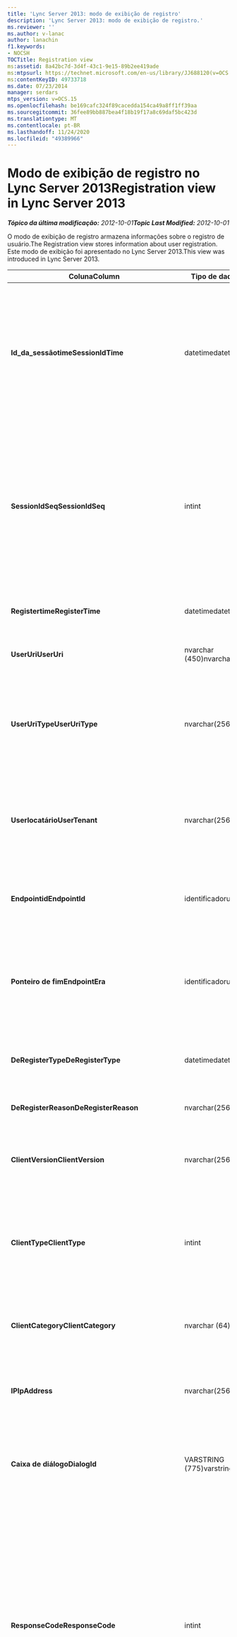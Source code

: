 ```yaml
---
title: 'Lync Server 2013: modo de exibição de registro'
description: 'Lync Server 2013: modo de exibição de registro.'
ms.reviewer: ''
ms.author: v-lanac
author: lanachin
f1.keywords:
- NOCSH
TOCTitle: Registration view
ms:assetid: 8a42bc7d-3d4f-43c1-9e15-89b2ee419ade
ms:mtpsurl: https://technet.microsoft.com/en-us/library/JJ688120(v=OCS.15)
ms:contentKeyID: 49733718
ms.date: 07/23/2014
manager: serdars
mtps_version: v=OCS.15
ms.openlocfilehash: be169cafc324f89cacedda154ca49a8ff1ff39aa
ms.sourcegitcommit: 36fee89bb887bea4f18b19f17a8c69daf5bc423d
ms.translationtype: MT
ms.contentlocale: pt-BR
ms.lasthandoff: 11/24/2020
ms.locfileid: "49389966"
---
```

# <a name="registration-view-in-lync-server-2013"></a><span data-ttu-id="097ff-103">Modo de exibição de registro no Lync Server 2013</span><span class="sxs-lookup"><span data-stu-id="097ff-103">Registration view in Lync Server 2013</span></span>

<div data-xmlns="http://www.w3.org/1999/xhtml">

<div class="topic" data-xmlns="http://www.w3.org/1999/xhtml" data-msxsl="urn:schemas-microsoft-com:xslt" data-cs="https://msdn.microsoft.com/">

<div data-asp="https://msdn2.microsoft.com/asp">



</div>

<div id="mainSection">

<div id="mainBody"><span data-ttu-id="097ff-104">

<span> </span></span><span class="sxs-lookup"><span data-stu-id="097ff-104">

<span> </span></span></span>

<span data-ttu-id="097ff-105">_**Tópico da última modificação:** 2012-10-01_</span><span class="sxs-lookup"><span data-stu-id="097ff-105">_**Topic Last Modified:** 2012-10-01_</span></span>

<span data-ttu-id="097ff-106">O modo de exibição de registro armazena informações sobre o registro de usuário.</span><span class="sxs-lookup"><span data-stu-id="097ff-106">The Registration view stores information about user registration.</span></span> <span data-ttu-id="097ff-107">Este modo de exibição foi apresentado no Lync Server 2013.</span><span class="sxs-lookup"><span data-stu-id="097ff-107">This view was introduced in Lync Server 2013.</span></span>


<table>
<colgroup>
<col style="width: 33%" />
<col style="width: 33%" />
<col style="width: 33%" />
</colgroup>
<thead>
<tr class="header">
<th><span data-ttu-id="097ff-108">Coluna</span><span class="sxs-lookup"><span data-stu-id="097ff-108">Column</span></span></th>
<th><span data-ttu-id="097ff-109">Tipo de dados</span><span class="sxs-lookup"><span data-stu-id="097ff-109">Data Type</span></span></th>
<th><span data-ttu-id="097ff-110">Detalhes</span><span class="sxs-lookup"><span data-stu-id="097ff-110">Details</span></span></th>
</tr>
</thead>
<tbody>
<tr class="odd">
<td><p><span data-ttu-id="097ff-111"><strong>Id_da_sessãotime</strong></span><span class="sxs-lookup"><span data-stu-id="097ff-111"><strong>SessionIdTime</strong></span></span></p></td>
<td><p><span data-ttu-id="097ff-112">datetime</span><span class="sxs-lookup"><span data-stu-id="097ff-112">datetime</span></span></p></td>
<td><p><span data-ttu-id="097ff-113">Tempo de solicitação de sessão.</span><span class="sxs-lookup"><span data-stu-id="097ff-113">Time of session request.</span></span> <span data-ttu-id="097ff-114">Usado em conjunto com o SessionIdSeq para identificar exclusivamente uma sessão.</span><span class="sxs-lookup"><span data-stu-id="097ff-114">Used in conjunction with SessionIdSeq to uniquely identify a session.</span></span> <span data-ttu-id="097ff-115">Consulte a <a href="lync-server-2013-dialogs-table.md">tabela de diálogos no Lync Server 2013</a> para obter mais informações.</span><span class="sxs-lookup"><span data-stu-id="097ff-115">See the <a href="lync-server-2013-dialogs-table.md">Dialogs table in Lync Server 2013</a> for more information.</span></span></p></td>
</tr>
<tr class="even">
<td><p><span data-ttu-id="097ff-116"><strong>SessionIdSeq</strong></span><span class="sxs-lookup"><span data-stu-id="097ff-116"><strong>SessionIdSeq</strong></span></span></p></td>
<td><p><span data-ttu-id="097ff-117">int</span><span class="sxs-lookup"><span data-stu-id="097ff-117">int</span></span></p></td>
<td><p><span data-ttu-id="097ff-118">Número de identificação para identificar a sessão.</span><span class="sxs-lookup"><span data-stu-id="097ff-118">ID number to identify the session.</span></span> <span data-ttu-id="097ff-119">Usado em conjunto com a Identificação_da_sessãotime para identificar exclusivamente uma sessão.</span><span class="sxs-lookup"><span data-stu-id="097ff-119">Used in conjunction with SessionIdTime to uniquely identify a session.</span></span> <span data-ttu-id="097ff-120">Consulte a <a href="lync-server-2013-dialogs-table.md">tabela de diálogos no Lync Server 2013</a> para obter mais informações.</span><span class="sxs-lookup"><span data-stu-id="097ff-120">See the <a href="lync-server-2013-dialogs-table.md">Dialogs table in Lync Server 2013</a> for more information.</span></span></p></td>
</tr>
<tr class="odd">
<td><p><span data-ttu-id="097ff-121"><strong>Registertime</strong></span><span class="sxs-lookup"><span data-stu-id="097ff-121"><strong>RegisterTime</strong></span></span></p></td>
<td><p><span data-ttu-id="097ff-122">datetime</span><span class="sxs-lookup"><span data-stu-id="097ff-122">datetime</span></span></p></td>
<td><p><span data-ttu-id="097ff-123">Hora em que ocorreu o registro.</span><span class="sxs-lookup"><span data-stu-id="097ff-123">Time at which registration occurred.</span></span></p></td>
</tr>
<tr class="even">
<td><p><span data-ttu-id="097ff-124"><strong>UserUri</strong></span><span class="sxs-lookup"><span data-stu-id="097ff-124"><strong>UserUri</strong></span></span></p></td>
<td><p><span data-ttu-id="097ff-125">nvarchar (450)</span><span class="sxs-lookup"><span data-stu-id="097ff-125">nvarchar(450)</span></span></p></td>
<td><p><span data-ttu-id="097ff-126">URL do usuário que se cadastrou.</span><span class="sxs-lookup"><span data-stu-id="097ff-126">URI of the user who registered.</span></span></p></td>
</tr>
<tr class="odd">
<td><p><span data-ttu-id="097ff-127"><strong>UserUriType</strong></span><span class="sxs-lookup"><span data-stu-id="097ff-127"><strong>UserUriType</strong></span></span></p></td>
<td><p><span data-ttu-id="097ff-128">nvarchar(256)</span><span class="sxs-lookup"><span data-stu-id="097ff-128">nvarchar(256)</span></span></p></td>
<td><p><span data-ttu-id="097ff-129">Tipo de URI do usuário que se cadastrou.</span><span class="sxs-lookup"><span data-stu-id="097ff-129">Type of URI of the user who registered.</span></span> <span data-ttu-id="097ff-130">Consulte a <a href="lync-server-2013-uritypes-table.md">tabela UriTypes no Lync Server 2013</a> para obter mais informações.</span><span class="sxs-lookup"><span data-stu-id="097ff-130">See the <a href="lync-server-2013-uritypes-table.md">UriTypes table in Lync Server 2013</a> for more information.</span></span></p></td>
</tr>
<tr class="even">
<td><p><span data-ttu-id="097ff-131"><strong>Userlocatário</strong></span><span class="sxs-lookup"><span data-stu-id="097ff-131"><strong>UserTenant</strong></span></span></p></td>
<td><p><span data-ttu-id="097ff-132">nvarchar(256)</span><span class="sxs-lookup"><span data-stu-id="097ff-132">nvarchar(256)</span></span></p></td>
<td><p><span data-ttu-id="097ff-133">Locatário do usuário que se cadastrou.</span><span class="sxs-lookup"><span data-stu-id="097ff-133">Tenant of the user who registered.</span></span> <span data-ttu-id="097ff-134">Consulte a <a href="lync-server-2013-tenants-table.md">tabela locatários no Lync Server 2013</a> para obter mais informações.</span><span class="sxs-lookup"><span data-stu-id="097ff-134">See the <a href="lync-server-2013-tenants-table.md">Tenants table in Lync Server 2013</a> for more information.</span></span></p></td>
</tr>
<tr class="odd">
<td><p><span data-ttu-id="097ff-135"><strong>Endpointid</strong></span><span class="sxs-lookup"><span data-stu-id="097ff-135"><strong>EndpointId</strong></span></span></p></td>
<td><p><span data-ttu-id="097ff-136">identificador</span><span class="sxs-lookup"><span data-stu-id="097ff-136">uniqueidentifier</span></span></p></td>
<td><p><span data-ttu-id="097ff-137">Identificador exclusivo do ponto de extremidade do usuário registrado.</span><span class="sxs-lookup"><span data-stu-id="097ff-137">Unique identifier of the endpoint of the user registered with.</span></span></p></td>
</tr>
<tr class="even">
<td><p><span data-ttu-id="097ff-138"><strong>Ponteiro de fim</strong></span><span class="sxs-lookup"><span data-stu-id="097ff-138"><strong>EndpointEra</strong></span></span></p></td>
<td><p><span data-ttu-id="097ff-139">identificador</span><span class="sxs-lookup"><span data-stu-id="097ff-139">uniqueidentifier</span></span></p></td>
<td><p><span data-ttu-id="097ff-140">Identificador exclusivo usado para diferenciar os registros que envolvem o mesmo usuário e o mesmo ponto de extremidade.</span><span class="sxs-lookup"><span data-stu-id="097ff-140">Unique identifier used to differentiate registrations that involve the same user and the same endpoint.</span></span></p></td>
</tr>
<tr class="odd">
<td><p><span data-ttu-id="097ff-141"><strong>DeRegisterType</strong></span><span class="sxs-lookup"><span data-stu-id="097ff-141"><strong>DeRegisterType</strong></span></span></p></td>
<td><p><span data-ttu-id="097ff-142">datetime</span><span class="sxs-lookup"><span data-stu-id="097ff-142">datetime</span></span></p></td>
<td><p><span data-ttu-id="097ff-143">Tempo em que o cancelamento ocorreu.</span><span class="sxs-lookup"><span data-stu-id="097ff-143">Time at which deregistration occurred.</span></span></p></td>
</tr>
<tr class="even">
<td><p><span data-ttu-id="097ff-144"><strong>DeRegisterReason</strong></span><span class="sxs-lookup"><span data-stu-id="097ff-144"><strong>DeRegisterReason</strong></span></span></p></td>
<td><p><span data-ttu-id="097ff-145">nvarchar(256)</span><span class="sxs-lookup"><span data-stu-id="097ff-145">nvarchar(256)</span></span></p></td>
<td><p><span data-ttu-id="097ff-146">Motivo do cancelamento de registro.</span><span class="sxs-lookup"><span data-stu-id="097ff-146">Reason for deregistration.</span></span></p></td>
</tr>
<tr class="odd">
<td><p><span data-ttu-id="097ff-147"><strong>ClientVersion</strong></span><span class="sxs-lookup"><span data-stu-id="097ff-147"><strong>ClientVersion</strong></span></span></p></td>
<td><p><span data-ttu-id="097ff-148">nvarchar(256)</span><span class="sxs-lookup"><span data-stu-id="097ff-148">nvarchar(256)</span></span></p></td>
<td><p><span data-ttu-id="097ff-149">Versão do cliente usada pelo usuário que se cadastrou.</span><span class="sxs-lookup"><span data-stu-id="097ff-149">Version of client used by the user who registered.</span></span></p></td>
</tr>
<tr class="even">
<td><p><span data-ttu-id="097ff-150"><strong>ClientType</strong></span><span class="sxs-lookup"><span data-stu-id="097ff-150"><strong>ClientType</strong></span></span></p></td>
<td><p><span data-ttu-id="097ff-151">int</span><span class="sxs-lookup"><span data-stu-id="097ff-151">int</span></span></p></td>
<td><p><span data-ttu-id="097ff-152">Cliente usado pelo usuário que se cadastrou.</span><span class="sxs-lookup"><span data-stu-id="097ff-152">Client used by the user who registered.</span></span> <span data-ttu-id="097ff-153">Consulte a <a href="lync-server-2013-useragentdef-table.md">tabela UserAgentDef no Lync Server 2013</a> para obter mais detalhes.</span><span class="sxs-lookup"><span data-stu-id="097ff-153">See the <a href="lync-server-2013-useragentdef-table.md">UserAgentDef table in Lync Server 2013</a> for more details.</span></span></p></td>
</tr>
<tr class="odd">
<td><p><span data-ttu-id="097ff-154"><strong>ClientCategory</strong></span><span class="sxs-lookup"><span data-stu-id="097ff-154"><strong>ClientCategory</strong></span></span></p></td>
<td><p><span data-ttu-id="097ff-155">nvarchar (64)</span><span class="sxs-lookup"><span data-stu-id="097ff-155">nvarchar(64)</span></span></p></td>
<td><p><span data-ttu-id="097ff-156">Categoria do cliente usada pelo usuário que se cadastrou.</span><span class="sxs-lookup"><span data-stu-id="097ff-156">Category of the client used by the user who registered.</span></span></p></td>
</tr>
<tr class="even">
<td><p><span data-ttu-id="097ff-157"><strong>IP</strong></span><span class="sxs-lookup"><span data-stu-id="097ff-157"><strong>IpAddress</strong></span></span></p></td>
<td><p><span data-ttu-id="097ff-158">nvarchar(256)</span><span class="sxs-lookup"><span data-stu-id="097ff-158">nvarchar(256)</span></span></p></td>
<td><p><span data-ttu-id="097ff-159">Endereço IP com o qual o usuário se cadastrou.</span><span class="sxs-lookup"><span data-stu-id="097ff-159">IP Address the user registered with.</span></span> <span data-ttu-id="097ff-160">Pode ser um endereço IPv4 ou IPv6.</span><span class="sxs-lookup"><span data-stu-id="097ff-160">This may be an IPv4 or IPv6 address.</span></span></p></td>
</tr>
<tr class="odd">
<td><p><span data-ttu-id="097ff-161"><strong>Caixa de diálogo</strong></span><span class="sxs-lookup"><span data-stu-id="097ff-161"><strong>DialogId</strong></span></span></p></td>
<td><p><span data-ttu-id="097ff-162">VARSTRING (775)</span><span class="sxs-lookup"><span data-stu-id="097ff-162">varstring(775)</span></span></p></td>
<td><p><span data-ttu-id="097ff-163">ID da caixa de diálogo SIP.</span><span class="sxs-lookup"><span data-stu-id="097ff-163">SIP dialog ID.</span></span> <span data-ttu-id="097ff-164">O formato do é:</span><span class="sxs-lookup"><span data-stu-id="097ff-164">The format of the is:</span></span></p>
<p><span data-ttu-id="097ff-165">caixa de diálogo; de-marca; até-marca</span><span class="sxs-lookup"><span data-stu-id="097ff-165">dialog;from-tag;to-tag</span></span></p></td>
</tr>
<tr class="even">
<td><p><span data-ttu-id="097ff-166"><strong>ResponseCode</strong></span><span class="sxs-lookup"><span data-stu-id="097ff-166"><strong>ResponseCode</strong></span></span></p></td>
<td><p><span data-ttu-id="097ff-167">int</span><span class="sxs-lookup"><span data-stu-id="097ff-167">int</span></span></p></td>
<td><p><span data-ttu-id="097ff-168">Código de resposta SIP para o convite da sessão.</span><span class="sxs-lookup"><span data-stu-id="097ff-168">SIP response code to the session invitation.</span></span> <span data-ttu-id="097ff-169">Geralmente, esse campo é preenchido por dados gerados da mensagem de convite inicial na sessão.</span><span class="sxs-lookup"><span data-stu-id="097ff-169">This field is typically populated by data generated from the initial INVITE message in the session.</span></span> <span data-ttu-id="097ff-170">Se não houver nenhuma mensagem de convite, o campo será preenchido com a data e a hora da primeira mensagem SIP relevante (até mais, cancelamento, mensagem ou informações).</span><span class="sxs-lookup"><span data-stu-id="097ff-170">If there is no INVITE message then the field is populated with the date and time of the first relevant SIP message (BYE, CANCEL, MESSAGE, or INFO).</span></span></p></td>
</tr>
<tr class="odd">
<td><p><span data-ttu-id="097ff-171"><strong>Diagnosticid</strong></span><span class="sxs-lookup"><span data-stu-id="097ff-171"><strong>DiagnosticId</strong></span></span></p></td>
<td><p><span data-ttu-id="097ff-172">int</span><span class="sxs-lookup"><span data-stu-id="097ff-172">int</span></span></p></td>
<td><p><span data-ttu-id="097ff-173">ID de diagnóstico capturada do cabeçalho SIP.</span><span class="sxs-lookup"><span data-stu-id="097ff-173">Diagnostic ID captured from SIP header.</span></span></p></td>
</tr>
<tr class="even">
<td><p><span data-ttu-id="097ff-174"><strong>Registrador</strong></span><span class="sxs-lookup"><span data-stu-id="097ff-174"><strong>Registrar</strong></span></span></p></td>
<td><p><span data-ttu-id="097ff-175">nvarchar(256)</span><span class="sxs-lookup"><span data-stu-id="097ff-175">nvarchar(256)</span></span></p></td>
<td><p><span data-ttu-id="097ff-176">FQDN do registrador.</span><span class="sxs-lookup"><span data-stu-id="097ff-176">FQDN of the Registrar.</span></span></p></td>
</tr>
<tr class="odd">
<td><p><span data-ttu-id="097ff-177"><strong>Pool</strong></span><span class="sxs-lookup"><span data-stu-id="097ff-177"><strong>Pool</strong></span></span></p></td>
<td><p><span data-ttu-id="097ff-178">nvarchar(256)</span><span class="sxs-lookup"><span data-stu-id="097ff-178">nvarchar(256)</span></span></p></td>
<td><p><span data-ttu-id="097ff-179">FQDN do pool que capturou os dados da sessão.</span><span class="sxs-lookup"><span data-stu-id="097ff-179">FQDN of the pool that captured the data for the session.</span></span></p></td>
</tr>
<tr class="even">
<td><p><span data-ttu-id="097ff-180"><strong>EdgeServer</strong></span><span class="sxs-lookup"><span data-stu-id="097ff-180"><strong>EdgeServer</strong></span></span></p></td>
<td><p><span data-ttu-id="097ff-181">nvarchar(256)</span><span class="sxs-lookup"><span data-stu-id="097ff-181">nvarchar(256)</span></span></p></td>
<td><p><span data-ttu-id="097ff-182">FQDN do servidor de borda usado pelo usuário que se cadastrou.</span><span class="sxs-lookup"><span data-stu-id="097ff-182">FQDN of the Edge Server used by the user who registered.</span></span></p></td>
</tr>
<tr class="odd">
<td><p><span data-ttu-id="097ff-183"><strong>IsInternal</strong></span><span class="sxs-lookup"><span data-stu-id="097ff-183"><strong>IsInternal</strong></span></span></p></td>
<td><p><span data-ttu-id="097ff-184">bit</span><span class="sxs-lookup"><span data-stu-id="097ff-184">bit</span></span></p></td>
<td><p><span data-ttu-id="097ff-185">Indica se o usuário está conectado à rede interna.</span><span class="sxs-lookup"><span data-stu-id="097ff-185">Indicates whether the user logged on from the internal network.</span></span></p></td>
</tr>
<tr class="even">
<td><p><span data-ttu-id="097ff-186"><strong>IsUserServiceAvailable</strong></span><span class="sxs-lookup"><span data-stu-id="097ff-186"><strong>IsUserServiceAvailable</strong></span></span></p></td>
<td><p><span data-ttu-id="097ff-187">bit</span><span class="sxs-lookup"><span data-stu-id="097ff-187">bit</span></span></p></td>
<td><p><span data-ttu-id="097ff-188">Indica se o UserService estava disponível no momento do registro.</span><span class="sxs-lookup"><span data-stu-id="097ff-188">Indicates whether the UserService was available at registration time.</span></span></p></td>
</tr>
<tr class="odd">
<td><p><span data-ttu-id="097ff-189"><strong>IsPrimaryRegistrar</strong></span><span class="sxs-lookup"><span data-stu-id="097ff-189"><strong>IsPrimaryRegistrar</strong></span></span></p></td>
<td><p><span data-ttu-id="097ff-190">bit</span><span class="sxs-lookup"><span data-stu-id="097ff-190">bit</span></span></p></td>
<td><p><span data-ttu-id="097ff-191">Indica se o registro foi com o registrador principal.</span><span class="sxs-lookup"><span data-stu-id="097ff-191">Indicates whether registration was with the primary Registrar.</span></span></p></td>
</tr>
<tr class="even">
<td><p><span data-ttu-id="097ff-192"><strong>DeviceMacAddress</strong></span><span class="sxs-lookup"><span data-stu-id="097ff-192"><strong>DeviceMacAddress</strong></span></span></p></td>
<td><p><span data-ttu-id="097ff-193">bigint</span><span class="sxs-lookup"><span data-stu-id="097ff-193">bigint</span></span></p></td>
<td><p><span data-ttu-id="097ff-194">Endereço MAC do dispositivo registrado.</span><span class="sxs-lookup"><span data-stu-id="097ff-194">MAC Address of device registered.</span></span></p></td>
</tr>
<tr class="odd">
<td><p><span data-ttu-id="097ff-195"><strong>DeviceManufacturer</strong></span><span class="sxs-lookup"><span data-stu-id="097ff-195"><strong>DeviceManufacturer</strong></span></span></p></td>
<td><p><span data-ttu-id="097ff-196">nvarchar(256)</span><span class="sxs-lookup"><span data-stu-id="097ff-196">nvarchar(256)</span></span></p></td>
<td><p><span data-ttu-id="097ff-197">Fabricante do dispositivo registrado.</span><span class="sxs-lookup"><span data-stu-id="097ff-197">Manufacturer of the device registered.</span></span> <span data-ttu-id="097ff-198">Consulte a <a href="lync-server-2013-manufacturers-table.md">tabela fabricantes no Lync Server 2013</a> para obter mais informações.</span><span class="sxs-lookup"><span data-stu-id="097ff-198">See the <a href="lync-server-2013-manufacturers-table.md">Manufacturers table in Lync Server 2013</a> for more information.</span></span></p></td>
</tr>
<tr class="even">
<td><p><span data-ttu-id="097ff-199"><strong>DeviceHardwareVersion</strong></span><span class="sxs-lookup"><span data-stu-id="097ff-199"><strong>DeviceHardwareVersion</strong></span></span></p></td>
<td><p><span data-ttu-id="097ff-200">nvarchar(256)</span><span class="sxs-lookup"><span data-stu-id="097ff-200">nvarchar(256)</span></span></p></td>
<td><p><span data-ttu-id="097ff-201">Versão de hardware do dispositivo registrada.</span><span class="sxs-lookup"><span data-stu-id="097ff-201">Hardware version of the device registered.</span></span> <span data-ttu-id="097ff-202">Consulte a <a href="lync-server-2013-hardwareversions-table.md">tabela HardwareVersions no Lync Server 2013</a> para obter mais informações.</span><span class="sxs-lookup"><span data-stu-id="097ff-202">See the <a href="lync-server-2013-hardwareversions-table.md">HardwareVersions table in Lync Server 2013</a> for more information.</span></span></p></td>
</tr>
</tbody>
</table><span data-ttu-id="097ff-203">


</div>

<span> </span>

</div>

</div>

</span><span class="sxs-lookup"><span data-stu-id="097ff-203">


</div>

<span> </span>

</div>

</div>

</span></span></div>

